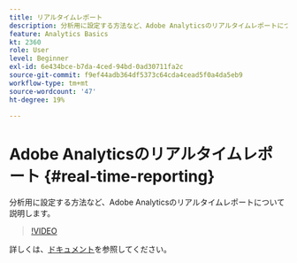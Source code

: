 ```yaml
---
title: リアルタイムレポート
description: 分析用に設定する方法など、Adobe Analyticsのリアルタイムレポートについて説明します。
feature: Analytics Basics
kt: 2360
role: User
level: Beginner
exl-id: 6e434bce-b7da-4ced-94bd-0ad30711fa2c
source-git-commit: f9ef44adb364df5373c64cda4cead5f0a4da5eb9
workflow-type: tm+mt
source-wordcount: '47'
ht-degree: 19%

---
```


# Adobe Analyticsのリアルタイムレポート {#real-time-reporting}

分析用に設定する方法など、Adobe Analyticsのリアルタイムレポートについて説明します。

>[!VIDEO](https://video.tv.adobe.com/v/25454/?quality=12&learn=on)

詳しくは、[ドキュメント](https://experienceleague.adobe.com/docs/analytics/components/real-time-reporting/realtime.html?lang=ja)を参照してください。

